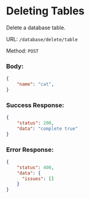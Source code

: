 # Deleting Tables

Delete a database table.

URL: `/database/delete/table`

Method: `POST`

### Body:

```json
{
    "name": "cat",
}
```

### Success Response:

```json
{
    "status": 200,
    "data": "complete true"
}
```

### Error Response:

```json
{
    "status": 400,
    "data": {
      "issues": []
    }
}
```

